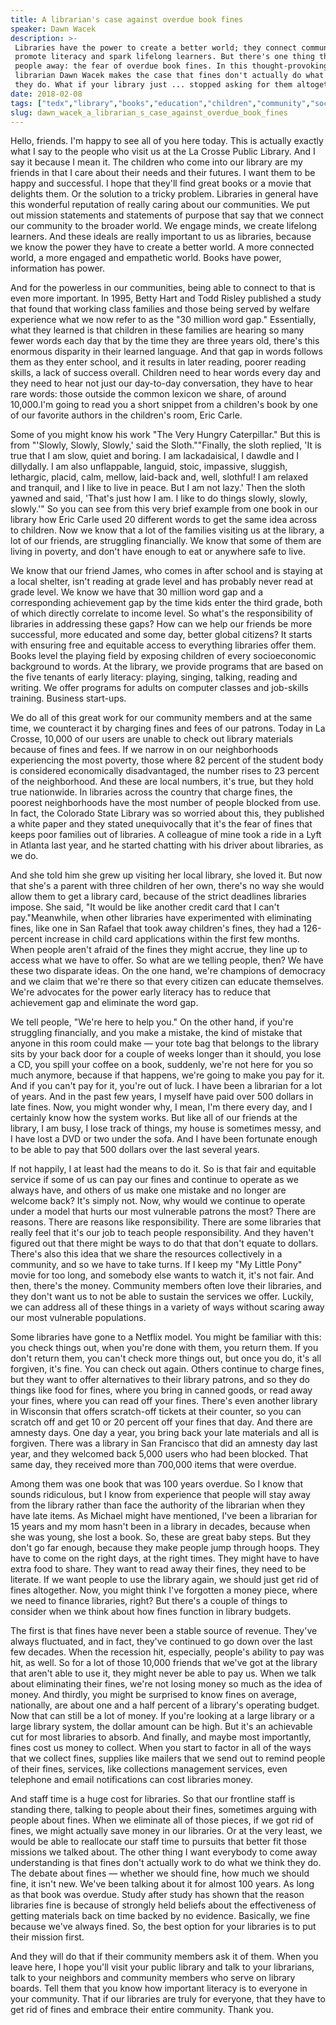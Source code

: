 ```yaml
---
title: A librarian's case against overdue book fines
speaker: Dawn Wacek
description: >-
 Libraries have the power to create a better world; they connect communities,
 promote literacy and spark lifelong learners. But there's one thing that keeps
 people away: the fear of overdue book fines. In this thought-provoking talk,
 librarian Dawn Wacek makes the case that fines don't actually do what we think
 they do. What if your library just ... stopped asking for them altogether?
date: 2018-02-08
tags: ["tedx","library","books","education","children","community","society"]
slug: dawn_wacek_a_librarian_s_case_against_overdue_book_fines
---
```


Hello, friends. I'm happy to see all of you here today. This is actually exactly what I
say to the people who visit us at the La Crosse Public Library. And I say it because I
mean it. The children who come into our library are my friends in that I care about their
needs and their futures. I want them to be happy and successful. I hope that they'll find
great books or a movie that delights them. Or the solution to a tricky problem. Libraries
in general have this wonderful reputation of really caring about our communities. We put
out mission statements and statements of purpose that say that we connect our community to
the broader world. We engage minds, we create lifelong learners. And these ideals are
really important to us as libraries, because we know the power they have to create a
better world. A more connected world, a more engaged and empathetic world. Books have
power, information has power.

And for the powerless in our communities, being able to connect to that is even more
important. In 1995, Betty Hart and Todd Risley published a study that found that working
class families and those being served by welfare experience what we now refer to as the
"30 million word gap." Essentially, what they learned is that children in these families
are hearing so many fewer words each day that by the time they are three years old,
there's this enormous disparity in their learned language. And that gap in words follows
them as they enter school, and it results in later reading, poorer reading skills, a lack
of success overall. Children need to hear words every day and they need to hear not just
our day-to-day conversation, they have to hear rare words: those outside the common
lexicon we share, of around 10,000.I'm going to read you a short snippet from a children's
book by one of our favorite authors in the children's room, Eric Carle.

Some of you might know his work "The Very Hungry Caterpillar." But this is from "'Slowly,
Slowly, Slowly,' said the Sloth.""Finally, the sloth replied, 'It is true that I am slow,
quiet and boring. I am lackadaisical, I dawdle and I dillydally. I am also unflappable,
languid, stoic, impassive, sluggish, lethargic, placid, calm, mellow, laid-back and, well,
slothful! I am relaxed and tranquil, and I like to live in peace. But I am not lazy.' Then
the sloth yawned and said, 'That's just how I am. I like to do things slowly, slowly,
slowly.'" So you can see from this very brief example from one book in our library how
Eric Carle used 20 different words to get the same idea across to children. Now we know
that a lot of the families visiting us at the library, a lot of our friends, are
struggling financially. We know that some of them are living in poverty, and don't have
enough to eat or anywhere safe to live.

We know that our friend James, who comes in after school and is staying at a local
shelter, isn't reading at grade level and has probably never read at grade level. We know
we have that 30 million word gap and a corresponding achievement gap by the time kids
enter the third grade, both of which directly correlate to income level. So what's the
responsibility of libraries in addressing these gaps? How can we help our friends be more
successful, more educated and some day, better global citizens? It starts with ensuring
free and equitable access to everything libraries offer them. Books level the playing
field by exposing children of every socioeconomic background to words. At the library, we
provide programs that are based on the five tenants of early literacy: playing, singing,
talking, reading and writing. We offer programs for adults on computer classes and
job-skills training. Business start-ups.

We do all of this great work for our community members and at the same time, we counteract
it by charging fines and fees of our patrons. Today in La Crosse, 10,000 of our users are
unable to check out library materials because of fines and fees. If we narrow in on our
neighborhoods experiencing the most poverty, those where 82 percent of the student body is
considered economically disadvantaged, the number rises to 23 percent of the neighborhood.
And these are local numbers, it's true, but they hold true nationwide. In libraries across
the country that charge fines, the poorest neighborhoods have the most number of people
blocked from use. In fact, the Colorado State Library was so worried about this, they
published a white paper and they stated unequivocally that it's the fear of fines that
keeps poor families out of libraries. A colleague of mine took a ride in a Lyft in Atlanta
last year, and he started chatting with his driver about libraries, as we
do.

And she told him she grew up visiting her local library, she loved it. But now that she's
a parent with three children of her own, there's no way she would allow them to get a
library card, because of the strict deadlines libraries impose. She said, "It would be
like another credit card that I can't pay."Meanwhile, when other libraries have
experimented with eliminating fines, like one in San Rafael that took away children's
fines, they had a 126-percent increase in child card applications within the first few
months. When people aren't afraid of the fines they might accrue, they line up to access
what we have to offer. So what are we telling people, then? We have these two disparate
ideas. On the one hand, we're champions of democracy and we claim that we're there so that
every citizen can educate themselves. We're advocates for the power early literacy has to
reduce that achievement gap and eliminate the word gap.

We tell people, "We're here to help you." On the other hand, if you're struggling
financially, and you make a mistake, the kind of mistake that anyone in this room could
make — your tote bag that belongs to the library sits by your back door for a couple of
weeks longer than it should, you lose a CD, you spill your coffee on a book, suddenly,
we're not here for you so much anymore, because if that happens, we're going to make you
pay for it. And if you can't pay for it, you're out of luck. I have been a librarian for a
lot of years. And in the past few years, I myself have paid over 500 dollars in late
fines. Now, you might wonder why, I mean, I'm there every day, and I certainly know how
the system works. But like all of our friends at the library, I am busy, I lose track of
things, my house is sometimes messy, and I have lost a DVD or two under the sofa. And I
have been fortunate enough to be able to pay that 500 dollars over the last several
years.

If not happily, I at least had the means to do it. So is that fair and equitable service
if some of us can pay our fines and continue to operate as we always have, and others of
us make one mistake and no longer are welcome back? It's simply not. Now, why would we
continue to operate under a model that hurts our most vulnerable patrons the most? There
are reasons. There are reasons like responsibility. There are some libraries that really
feel that it's our job to teach people responsibility. And they haven't figured out that
there might be ways to do that that don't equate to dollars. There's also this idea that
we share the resources collectively in a community, and so we have to take turns. If I
keep my "My Little Pony" movie for too long, and somebody else wants to watch it, it's not
fair. And then, there's the money. Community members often love their libraries, and they
don't want us to not be able to sustain the services we offer. Luckily, we can address all
of these things in a variety of ways without scaring away our most vulnerable
populations.

Some libraries have gone to a Netflix model. You might be familiar with this: you check
things out, when you're done with them, you return them. If you don't return them, you
can't check more things out, but once you do, it's all forgiven, it's fine. You can check
out again. Others continue to charge fines, but they want to offer alternatives to their
library patrons, and so they do things like food for fines, where you bring in canned
goods, or read away your fines, where you can read off your fines. There's even another
library in Wisconsin that offers scratch-off tickets at their counter, so you can scratch
off and get 10 or 20 percent off your fines that day. And there are amnesty days. One day
a year, you bring back your late materials and all is forgiven. There was a library in San
Francisco that did an amnesty day last year, and they welcomed back 5,000 users who had
been blocked. That same day, they received more than 700,000 items that were
overdue.

Among them was one book that was 100 years overdue. So I know that sounds ridiculous, but I
know from experience that people will stay away from the library rather than face the
authority of the librarian when they have late items. As Michael might have mentioned,
I've been a librarian for 15 years and my mom hasn't been in a library in decades, because
when she was young, she lost a book. So, these are great baby steps. But they don't go far
enough, because they make people jump through hoops. They have to come on the right days,
at the right times. They might have to have extra food to share. They want to read away
their fines, they need to be literate. If we want people to use the library again, we
should just get rid of fines altogether. Now, you might think I've forgotten a money piece,
where we need to finance libraries, right? But there's a couple of things to consider when
we think about how fines function in library budgets.

The first is that fines have never been a stable source of revenue. They've always
fluctuated, and in fact, they've continued to go down over the last few decades. When the
recession hit, especially, people's ability to pay was hit, as well. So for a lot of those
10,000 friends that we've got at the library that aren't able to use it, they might never
be able to pay us. When we talk about eliminating their fines, we're not losing money so
much as the idea of money. And thirdly, you might be surprised to know fines on average,
nationally, are about one and a half percent of a library's operating budget. Now that can
still be a lot of money. If you're looking at a large library or a large library system,
the dollar amount can be high. But it's an achievable cut for most libraries to absorb. And
finally, and maybe most importantly, fines cost us money to collect. When you start to
factor in all of the ways that we collect fines, supplies like mailers that we send out to
remind people of their fines, services, like collections management services, even
telephone and email notifications can cost libraries money.

And staff time is a huge cost for libraries. So that our frontline staff is standing
there, talking to people about their fines, sometimes arguing with people about fines.
When we eliminate all of those pieces, if we got rid of fines, we might actually save
money in our libraries. Or at the very least, we would be able to reallocate our staff
time to pursuits that better fit those missions we talked about. The other thing I want
everybody to come away understanding is that fines don't actually work to do what we think
they do. The debate about fines — whether we should fine, how much we should fine, it
isn't new. We've been talking about it for almost 100 years. As long as that book was
overdue. Study after study has shown that the reason libraries fine is because of strongly
held beliefs about the effectiveness of getting materials back on time backed by no
evidence. Basically, we fine because we've always fined. So, the best option for your
libraries is to put their mission first.

And they will do that if their community members ask it of them. When you leave here, I
hope you'll visit your public library and talk to your librarians, talk to your neighbors
and community members who serve on library boards. Tell them that you know how important
literacy is to everyone in your community. That if our libraries are truly for everyone,
that they have to get rid of fines and embrace their entire community. Thank
you.

<!--
ad_duration=3.33
comment_count=35
event="TEDxUWLaCrosse"
external_start_time=0
has_talk_citation=1
intro_duration=11.82
is_subtitle_required="False"
is_talk_featured="True"
language="en"
language_swap="False"
native_language="en"
number_of_related_talks=6
number_of_speakers=1
number_of_subtitled_videos=16
number_of_tags=7
number_of_talk_download_languages=16
number_of_talk_more_resources=0
number_of_talk_recommendations=2
number_of_talks_take_actions=0
post_ad_duration=0.83
published_timestamp="2018-11-15 15:51:38"
recording_date="2018-02-08"
speaker_description="Librarian"
speaker_is_published=1
speaker_name="Dawn Wacek"
talk_more_resources=[]
talk_name="A librarian's case against overdue book fines"
talk_recommendations_blurb="More resources curated by Dawn Wacek"
talks_tags=["tedx","library","books","education","children","community","society"]
talks_take_action=[]
url_audio="https://download.ted.com/talks/DawnWacek_2018X.mp3?apikey=acme-roadrunner"
url_photo_speaker="https://pe.tedcdn.com/images/ted/604bd8ae330c18e70bebf741bf6c997967d4be9e_254x191.jpg"
url_photo_talk="https://s3.amazonaws.com/talkstar-photos/uploads/fc75c8d6-1098-4c5e-9336-c68fde288135/DawnWacek_2018X-embed.jpg"
url_webpage="https://www.ted.com/talks/dawn_wacek_a_librarian_s_case_against_overdue_book_fines"
video_type_name="TEDx Talk"
-->